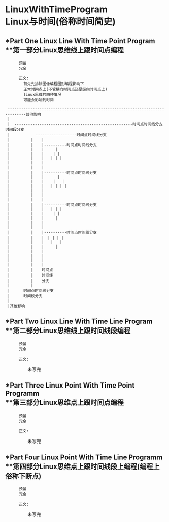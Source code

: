 # LinuxWithTimeProgram</br>Linux与时间(俗称时间简史)

*Part One Linux Line With Time Point Program</br>
**第一部分Linux思维线上跟时间点编程
----------
  
          预留
          冗余
          
          正文:
            首先先排除图像编程图形编程影响下
            正常时间点上(不管横向时间点还是纵向时间点上)
            linux思维的四种情况
            可能会影响到时间
            
     ------------------------------------------------------------------------------其他影响     
     |       
     |  ----------------------------------------------------时间点时间线分支时间段分支
     |  　　　　　 ------------------时间点时间线分支
     |         |    |
     |         |    |----------时间点时间线分支
     |         |    |     |
     |         |    |    | |
     |         |    |   | | |
     |         |    |
     |         |    |
     |         |    |----------时间点时间线分支
     |         |    |      |
     |         |    |    |   |
     |         |    |   | | | |
     |         |    |
     |         |    |
     |         |    |
     |         |    |----------时间点时间线分支
     |         |    |   | | |
     |         |    |    | |
     |         |    |     |
     |         |    |
     |         |    |
     |         |    |----------时间点时间线分支
     |         |    |　| | | |
     |         |    |   |   |
     |         |    |     |
     |         |    | 
     |         |    | 
     |         |    | 
     |         |    |
     |         |    时间点
     |         |    时间线
     |         |    分支
     |         |     
     |      时间点时间线分支
     |      时间段分支
     |        
     |其他影响

*Part Two Linux Line With Time Line Program</br>
**第二部分Linux思维线上跟时间线段编程
----------


          预留
          冗余
          
          正文:










　　　　　未写完





*Part Three Linux Point With Time Point Programm</br>
**第三部分Linux思维点上跟时间点编程
----------

          预留
          冗余
          
          正文:



　　　　　未写完

*Part Four Linux Point With Time Line Programm</br>
**第四部分Linux思维点上跟时间线段上编程(编程上俗称下断点)
----------


          预留
          冗余
          
          正文:



　　　　　未写完

